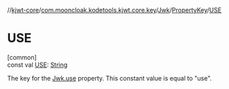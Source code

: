 //[kjwt-core](../../../../index.md)/[com.mooncloak.kodetools.kjwt.core.key](../../index.md)/[Jwk](../index.md)/[PropertyKey](index.md)/[USE](-u-s-e.md)

# USE

[common]\
const val [USE](-u-s-e.md): [String](https://kotlinlang.org/api/latest/jvm/stdlib/kotlin/-string/index.html)

The key for the [Jwk.use](../use.md) property. This constant value is equal to &quot;use&quot;.
